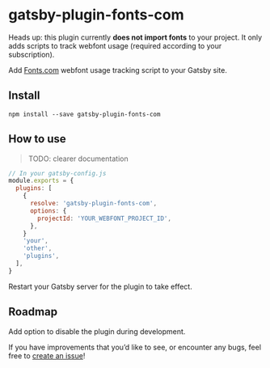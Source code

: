 # gatsby-plugin-fonts-com

Heads up: this plugin currently **does not import fonts** to your project. It only adds scripts to track webfont usage (required according to your subscription).

Add [Fonts.com](https://www.fonts.com/) webfont usage tracking script to your Gatsby site.

## Install

`npm install --save gatsby-plugin-fonts-com`

## How to use

> TODO: clearer documentation

```js
// In your gatsby-config.js
module.exports = {
  plugins: [
    {
      resolve: 'gatsby-plugin-fonts-com',
      options: {
        projectId: 'YOUR_WEBFONT_PROJECT_ID',
      },
    }
    'your',
    'other',
    'plugins',
  ],
}
```

Restart your Gatsby server for the plugin to take effect.

## Roadmap

Add option to disable the plugin during development.

If you have improvements that you’d like to see, or encounter any bugs, feel free to [create an issue](https://github.com/ryanditjia/gatsby-plugin-fonts-com/issues)!
